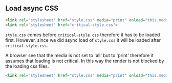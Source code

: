 ## Load async CSS

```html
<link rel="stylesheet" href="style.css" media="print" onload="this.media='all'">
<link rel="stylesheet" href="critical-style.css">
```
`style.css` comes before `critical-style.css` therefore it has to be loaded first.
However, since we did async load of `style.css` it will be loaded after `critical-style.css`.


A browser see that the media is not set to 'all' but to 'print' therefore it assumes that loading is not critical.
In this way the render is not blocked by the loading css files.

```html
<link rel="stylesheet" href="style.css" media="print" onload="this.media='all'">
```

